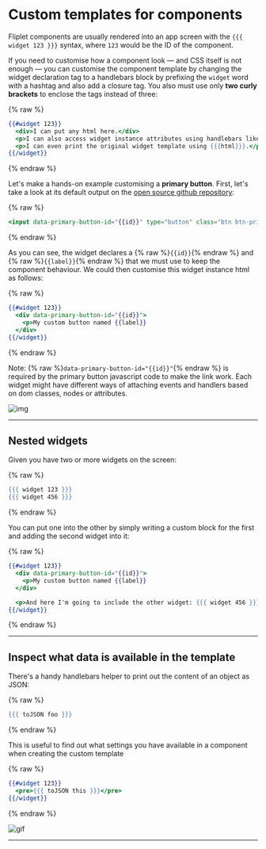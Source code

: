 # Custom templates for components

Fliplet components are usually rendered into an app screen with the `{{{ widget 123 }}}` syntax, where `123` would be the ID of the component.

If you need to customise how a component look — and CSS itself is not enough — you can customise the component template by changing the widget declaration tag to a handlebars block by prefixing the `widget` word with a hashtag and also add a closure tag. You also must use only **two curly brackets** to enclose the tags instead of three:

{% raw %}
```handlebars
{{#widget 123}}
  <div>I can put any html here.</div>
  <p>I can also access widget instance attributes using handlebars like {{ name }}.</p>
  <p>I can even print the original widget template using {{{html}}}.</p>
{{/widget}}
```
{% endraw %}

Let's make a hands-on example customising a **primary button**. First, let's take a look at its default output on the [open source github repository](https://github.com/Fliplet/fliplet-widget-primary-button/blob/master/build.html):

{% raw %}
```handlebars
<input data-primary-button-id="{{id}}" type="button" class="btn btn-primary" value="{{#if label}}{{label}}{{else}}Primary button{{/if}}" />
```
{% endraw %}

As you can see, the widget declares a {% raw %}`{{id}}`{% endraw %} and {% raw %}`{{label}}`{% endraw %} that we must use to keep the component behaviour. We could then customise this widget instance html as follows:

{% raw %}
```handlebars
{{#widget 123}}
  <div data-primary-button-id="{{id}}">
    <p>My custom button named {{label}}
  </div>
{{/widget}}
```
{% endraw %}

Note: {% raw %}`data-primary-button-id="{{id}}"`{% endraw %} is required by the primary button javascript code to make the link work. Each widget might have different ways of attaching events and handlers based on dom classes, nodes or attributes.

![img](https://cl.ly/0j451L1O3b2V/Image%202018-05-25%20at%201.48.42%20PM.png)

---

## Nested widgets

Given you have two or more widgets on the screen:

{% raw %}
```handlebars
{{{ widget 123 }}}
{{{ widget 456 }}}
```
{% endraw %}

You can put one into the other by simply writing a custom block for the first and adding the second widget into it:

{% raw %}
```handlebars
{{#widget 123}}
  <div data-primary-button-id="{{id}}">
    <p>My custom button named {{label}}
  </div>

  <p>And here I'm going to include the other widget: {{{ widget 456 }}}</p>
{{/widget}}
```
{% endraw %}

---

## Inspect what data is available in the template

There's a handy handlebars helper to print out the content of an object as JSON:

{% raw %}
```handlebars
{{{ toJSON foo }}}
```
{% endraw %}

This is useful to find out what settings you have available in a component when creating the custom template

{% raw %}
```handlebars
{{#widget 123}}
  <pre>{{{ toJSON this }}}</pre>
{{/widget}}
```
{% endraw %}

![gif](https://cl.ly/0M1X0K341s0F/Image%202018-05-25%20at%201.46.52%20PM.png)

---